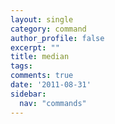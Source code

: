 ```yaml
---
layout: single
category: command
author_profile: false
excerpt: ""
title: median
tags:
comments: true
date: '2011-08-31'
sidebar:
  nav: "commands"
---
```

